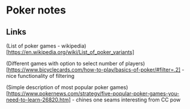 # Poker notes
## Links
(List of poker games - wikipedia)[https://en.wikipedia.org/wiki/List_of_poker_variants]

(Different games with option to select number of players)[https://www.bicyclecards.com/how-to-play/basics-of-poker/#filter=.2] - nice functionality of filtering

(Simple description of most popular poker games)[https://www.pokernews.com/strategy/five-popular-poker-games-you-need-to-learn-26820.htm] - chines one seams interesting from CC pow
